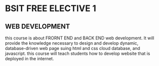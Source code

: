 
<!DOCTYPE html>
<html lang="en">
<head>
    <meta charset="UTF-8">
    <meta name="viewport" content="width=device-width, initial-scale=1.0">
    <title>my first website</title>
</head>
<body>
    <h1>BSIT FREE ELECTIVE 1</h1>
    <h2>WEB DEVELOPMENT</h2>
<p>this course is about FRORNT END and BACK END web development. It will provide the knowledge necessary to design and develop dynamic, database-driven web
    page suing html and css cloud database, and javascript. this course will teach students how to develop website that is deployed in the internet. </p>

</body>
</html>
